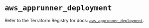 # `aws_apprunner_deployment`

Refer to the Terraform Registry for docs: [`aws_apprunner_deployment`](https://registry.terraform.io/providers/hashicorp/aws/5.43.0/docs/resources/apprunner_deployment).
